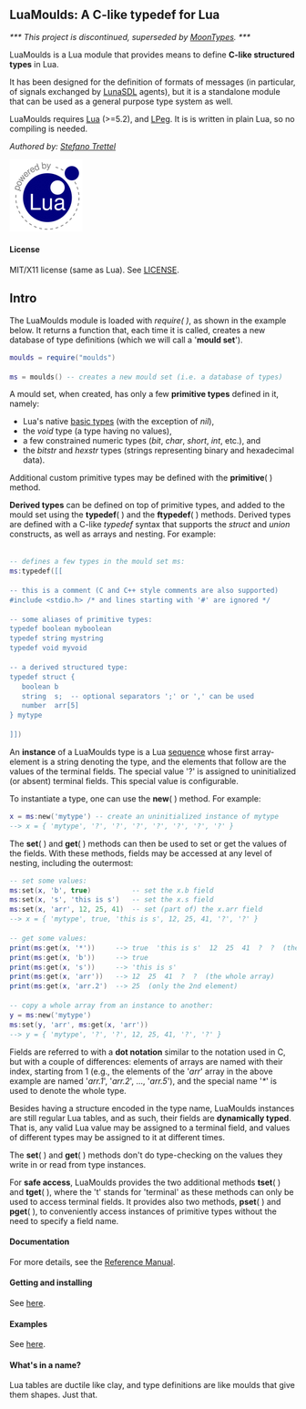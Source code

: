 ## LuaMoulds: A C-like typedef for Lua

_*** This project is discontinued, superseded by
[MoonTypes](https://github.com/stetre/moontypes). ***_


LuaMoulds is a Lua module that provides means to define **C-like structured types** in Lua.

It has been designed for the definition of formats of messages (in particular, of signals
exchanged by [LunaSDL](https://github.com/stetre/lunasdl) agents),
but it is a standalone module that can be used as a general purpose type system as well.

LuaMoulds requires [Lua](http://www.lua.org/) (>=5.2), and 
[LPeg](http://www.inf.puc-rio.br/~roberto/lpeg/).
It is is written in plain Lua, so no compiling is needed.

_Authored by:_ _[Stefano Trettel](https://www.linkedin.com/in/stetre)_

[![Lua logo](./doc/powered-by-lua.gif)](http://www.lua.org/)

#### License

MIT/X11 license (same as Lua). See [LICENSE](./LICENSE).

## Intro

The LuaMoulds module is loaded with _require( )_, as shown in the example below.
It returns a function that, each time it is called, creates a new database of type definitions
(which we will call a '**mould set**').

```lua
moulds = require("moulds")

ms = moulds() -- creates a new mould set (i.e. a database of types)
```

A mould set, when created, has only a few **primitive types** defined in it, namely:
* Lua's native [basic types](http://www.lua.org/manual/5.3/manual.html#2.1)
(with the exception of _nil_),
* the _void_ type (a type having no values),
* a few constrained numeric types (_bit_, _char_, _short_, _int_, etc.), and
* the _bitstr_ and _hexstr_ types (strings representing binary and hexadecimal data).

Additional custom primitive types may be defined with the **primitive**( ) method.

**Derived types** can be defined on top of primitive types, and added to the mould set
using the **typedef**( ) and the **ftypedef**( ) methods.
Derived types are defined with a C-like _typedef_ syntax that supports the _struct_
and _union_ constructs, as well as arrays and nesting.
For example:

```lua

-- defines a few types in the mould set ms:
ms:typedef([[

-- this is a comment (C and C++ style comments are also supported)
#include <stdio.h> /* and lines starting with '#' are ignored */

-- some aliases of primitive types:
typedef boolean myboolean
typedef string mystring
typedef void myvoid

-- a derived structured type:
typedef struct {
   boolean b      
   string  s;  -- optional separators ';' or ',' can be used
   number  arr[5]
} mytype

]])
```


An **instance** of a LuaMoulds type is a 
Lua [sequence](http://www.lua.org/manual/5.3/manual.html#3.4.7)
whose first array-element is a string denoting the type, and the elements that follow are
the values of the terminal fields. The special value '?' is assigned to uninitialized (or absent)
terminal fields. This special value is configurable.

To instantiate a type, one can use the **new**( ) method. For example:

```lua
x = ms:new('mytype') -- create an uninitialized instance of mytype
--> x = { 'mytype', '?', '?', '?', '?', '?', '?', '?' }
```

The **set**( ) and **get**( ) methods can then be used to set or get the values of the fields.
With these methods, fields may be accessed at any level of nesting, including the outermost:

```lua
-- set some values:
ms:set(x, 'b', true)          -- set the x.b field
ms:set(x, 's', 'this is s')   -- set the x.s field
ms:set(x, 'arr', 12, 25, 41)  -- set (part of) the x.arr field
--> x = { 'mytype', true, 'this is s', 12, 25, 41, '?', '?' }

-- get some values:
print(ms:get(x, '*'))     --> true  'this is s'  12  25  41  ?  ?  (the whole type)
print(ms:get(x, 'b'))     --> true
print(ms:get(x, 's'))     --> 'this is s'
print(ms:get(x, 'arr'))   --> 12  25  41  ?  ?  (the whole array)
print(ms:get(x, 'arr.2')  --> 25  (only the 2nd element)

-- copy a whole array from an instance to another:
y = ms:new('mytype')
ms:set(y, 'arr', ms:get(x, 'arr'))  
--> y = { 'mytype', '?', '?', 12, 25, 41, '?', '?' }

```

Fields are referred to with a **dot notation** similar to the notation used in C, but with
a couple of differences:  elements of arrays are named with their index, starting from 1
(e.g., the elements of the '_arr_' array in the above example are named 
'_arr.1_', '_arr.2_', ..., '_arr.5_'), and the special name '_*_' is used to denote the
whole type.

Besides having a structure encoded in the type name, LuaMoulds instances are
still regular Lua tables, and as such, their fields are **dynamically typed**. 
That is, any valid Lua value may be assigned to a terminal field, and values of different
types may be assigned to it at different times. 

The **set**( ) and **get**( ) methods don't do type-checking on the values they write in
or read from type instances.

For **safe access**, LuaMoulds provides the two additional methods **tset**( ) and **tget**( ),
where the 't' stands for 'terminal' as these methods can only be used to access terminal fields.
It provides also two methods, **pset**( ) and **pget**( ), to conveniently
access instances of primitive types without the need to specify a field name.

#### Documentation

For more details, see the [Reference Manual](https://stetre.github.io/luamoulds/doc/index.html).

#### Getting and installing

See [here](https://stetre.github.io/luamoulds/doc/index.html#_getting_and_installing).

#### Examples

See [here](https://stetre.github.io/luamoulds/doc/index.html#_examples).

#### What's in a name?

Lua tables are ductile like clay, and type definitions are like moulds that give them shapes. Just that.
